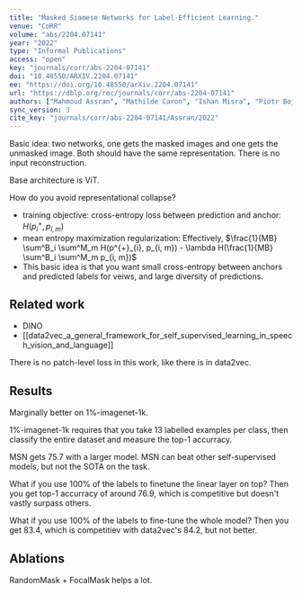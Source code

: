 ```yaml
---
title: "Masked Siamese Networks for Label-Efficient Learning."
venue: "CoRR"
volume: "abs/2204.07141"
year: "2022"
type: "Informal Publications"
access: "open"
key: "journals/corr/abs-2204-07141"
doi: "10.48550/ARXIV.2204.07141"
ee: "https://doi.org/10.48550/arXiv.2204.07141"
url: "https://dblp.org/rec/journals/corr/abs-2204-07141"
authors: ["Mahmoud Assran", "Mathilde Caron", "Ishan Misra", "Piotr Bojanowski", "Florian Bordes", "Pascal Vincent", "Armand Joulin", "Michael G. Rabbat", "Nicolas Ballas"]
sync_version: 3
cite_key: "journals/corr/abs-2204-07141/Assran/2022"
---
```


Basic idea: two networks, one gets the masked images and one gets the unmasked image. Both should have the same representation. There is no input reconstruction.

Base architecture is ViT.

How do you avoid representational collapse?

 - training objective: cross-entropy loss between prediction and anchor: $H(p^{+}_i, p_{i, m})$
 - mean entropy maximization regularization: Effectively, $\frac{1}{MB} \sum^B_i \sum^M_m H(p^{+}_{i}, p_{i, m}) - \lambda H(\frac{1}{MB} \sum^B_i \sum^M_m p_{i, m})$
- This basic idea is that you want small cross-entropy between anchors and predicted labels for veiws, and large diversity of predictions.


## Related work

 - DINO
 - [[data2vec_a_general_framework_for_self_supervised_learning_in_speech_vision_and_language]]

There is no patch-level loss in this work, like there is in data2vec.

## Results

Marginally better on 1%-imagenet-1k.

1%-imagenet-1k requires that you take 13 labelled examples per class, then classify the entire dataset and measure the top-1 accurracy.

MSN gets 75.7 with a larger model. MSN can beat other self-supervised models, but not the SOTA on the task.

What if you use 100% of the labels to finetune the linear layer on top? Then you get top-1 accurracy of around 76.9, which is competitive but doesn't vastly surpass others.

What if you use 100% of the labels to fine-tune the whole model? Then you get 83.4, which is competitiev with data2vec's 84.2, but not better.

## Ablations

RandomMask + FocalMask helps a lot.

